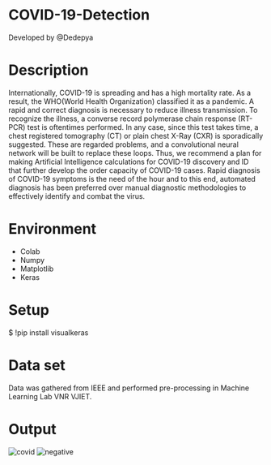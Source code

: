 # COVID-19-Detection
Developed by @Dedepya

# Description
Internationally, COVID-19 is spreading and has a high mortality rate. As a result, the WHO(World Health Organization) classified it as a pandemic. A rapid and correct diagnosis is necessary to reduce illness transmission. To recognize the illness, a converse record polymerase chain response (RT-PCR) test is oftentimes performed. In any case, since this test takes time, a chest registered tomography (CT) or plain chest X-Ray (CXR) is sporadically suggested. These are regarded problems, and a convolutional neural network will be built to replace these loops. Thus, we recommend a plan for making Artificial Intelligence calculations for COVID-19 discovery and ID that further develop the order capacity of COVID-19 cases. Rapid diagnosis of COVID-19 symptoms is the need of the hour and to this end, automated diagnosis has been preferred over manual diagnostic methodologies to effectively identify and combat the virus.

# Environment
- Colab
- Numpy
- Matplotlib
- Keras

# Setup
$ !pip install visualkeras

# Data set
Data was gathered from IEEE and performed pre-processing in Machine Learning Lab VNR VJIET.

# Output
![covid](https://user-images.githubusercontent.com/48832097/192710695-36c39b8b-a228-4937-aad4-a31227ae96e7.png)
![negative](https://user-images.githubusercontent.com/48832097/192710656-2f6c683b-7746-48f4-92af-60fc27f95f93.png)
